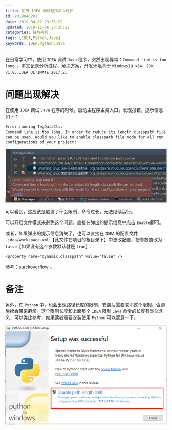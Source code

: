 ```yaml
---
title: 使用 IDEA 调试程序命令过长
id: 2019040201
date: 2019-04-02 23:35:22
updated: 2019-11-06 23:35:22
categories: 踩坑系列
tags: [IDEA,Python,Java]
keywords: IDEA,Python,Java
---
```



在日常学习中，使用 `IDEA` 调试 `Java` 程序，突然出现异常：`Command line is too long.`，本文记录分析过程、解决方案，开发环境基于 `Windows10 x64`、`JDK v1.8`、`IDEA ULTIMATE 2017.2`。


<!-- more -->


# 问题出现解决


在使用 `IDEA` 调试 `Java` 程序的时候，启动主程序主类入口，发现报错，提示信息如下：

```
Error running TegDataCli: 
Command line is too long. In order to reduce its length classpath file can be used. Would you like to enable classpath file mode for all run configurations of your project?
```

![提示信息](https://raw.githubusercontent.com/iplaypi/img-playpi/master/img/2019/20191107002909.png "提示信息")

可以看到，这应该是触发了什么限制，命令过长，无法继续运行。

可以开启文件模式来避免这个问题，直接在弹出的提示信息中点击 `Enable`即可。

或者，如果弹出的提示信息消失了，也可以直接在 `IDEA` 的配置文件 `.idea/workspace.xml` 【此文件在项目的根目录下】中更改配置，把参数值改为 `false`【如果没有这个参数默认就是 `true`】：

```
<property name="dynamic.classpath" value="false" />
```

参考：[stackoverflow](https://stackoverflow.com/questions/6381213/idea-10-5-command-line-is-too-long) 。


# 备注


另外，在 `Python` 中，也会出现路径长度的限制，安装后需要取消这个限制，否则后续会带来麻烦。这个限制长度和上面那个 `IDEA` 限制 `Java` 命令的长度有类似含义，可以类比参考，如果读者需要安装使用 `Python` 可以留意一下。

![Python 路径限制](https://raw.githubusercontent.com/iplaypi/img-playpi/master/img/2019/20191107003421.png "Python 路径限制")

